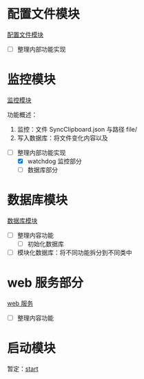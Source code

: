 # 配置文件模块
[配置文件模块](config.py)

- [ ] 整理内部功能实现

# 监控模块
[监控模块](history_service.py)

功能概述：
1. 监控：文件 SyncClipboard.json 与路径 file/
2. 写入数据库：将文件变化内容以及

- [ ] 整理内部功能实现
  - [x] watchdog 监控部分
  - [ ] 数据库部分

# 数据库模块
[数据库模块](database.py)

- [ ] 整理内容功能
  - [ ] 初始化数据库
- [ ] 模块化数据库：将不同功能拆分到不同类中

# web 服务部分
[web 服务](web_server.py)

- [ ] 整理内容功能

# 启动模块
暂定：[start](start.py)

